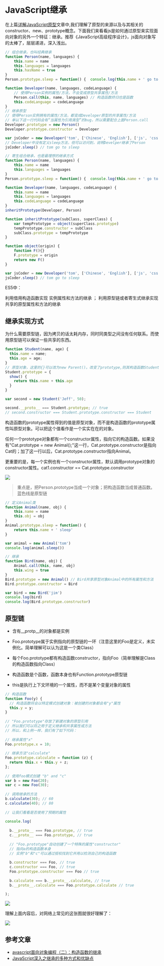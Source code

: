 # JavaScript继承

在上篇[详解JavaScript原型](./js-prototype.md)文章中,我们理解了原型的来源以及与其相关的constructor、new、prototype概念。下面我们来看看js是如何通过原型来实现面向对象的另外一个特征：继承。推荐《JavaScript高级程序设计》，js面向对象写的太棒了，层层递进，深入浅出。

``` js
// 组合继承，也叫经典继承
function Person(name, languages) {
    this.name = name
    this.languages = languages
    this.hasName = true
}
Person.prototype.sleep = function() {  console.log(this.name + ' go to sleep') }

function Developer(name, languages, codeLanguage) {
    // 使得Person实例的属性/方法，不会变成原型共享属性/方法
    Person.call(this, name, languages) // 构造函数终归也是函数
    this.codeLanguage = codeLanguage
}
// 继承原型
// 使得Person实例拥有的属性/方法，都变成Developer原型的共享属性/方法
// 单以下这一行代码会有“当属性为引用类型”的bug，所以需要配合上面Person.call
Developer.prototype = new Person()
Developer.prototype.constructor = Developer

var jsCoder = new Developer('tom', ['Chinese', 'English'], ['js', 'css'])
// Developer中没有定义sleep方法，但可以访问到，说明Develper继承了Person
jsCoder.sleep() // tom go to sleep
```

``` js
// 寄生组合继承，也是最理想的继承方式
function Person(name, languages) {
    this.name = name
    this.languages = languages
}
Person.prototype.sleep = function() {  console.log(this.name + ' go to sleep') }

function Developer(name, languages, codeLanguage) {
    this.name = name
    this.languages = languages
    this.codeLanguage = codeLanguage
}
inheritPrototype(Developer, Person)

function inheritPrototype(subClass, superClass) {
    var tempPrototype = object(superClass.prototype)
    tempPrototype.constructor = subClass
    subClass.prototype = tempPrototype
}

function object(origin) {
    function F(){}
    F.prototype = origin
    return new F()
}

var jsCoder = new Developer('tom', ['Chinese', 'English'], ['js', 'css'])
jsCoder.sleep() // tom go to sleep
```

ES5中：

利用借用构造函数实现 实例属性和方法的继承 ；
利用原型链或者寄生式继承实现 共享的原型属性和方法的继承 


## 继承实现方式

为什么需要原型链，因为拷贝的话太耗内存，同时同类型之间没有任何联系。而使用原型链可以保证一些共享的东西。

``` js
function Student(name, age) {
  this.name = name;
  this.age = age;
}
// 原型对象，这里的{}可以改为new Parent()。改变了prototype,则其构造函数Student.prototype.constructor也变了
Student.prototype = {
  show() {
    return this.name + this.age
  }
}

var second = new Student('Jeff', 50);

second.__proto__ === Student.prototype; // true
// second.constructor === Student.prototype.constructor === Student
```

构造函数的prototype属性得到的值是原型对象，而不是构造函数的prototype属性叫原型对象。可以把这个值看作是一个实实在在的对象。


任何一个prototype对象都有一个constructor属性，指向它的构造函数。如果没有"Cat.prototype = new Animal();"这一行，Cat.prototype.constructor是指向Cat的；加了这一行以后，Cat.prototype.constructor指向Animal。

更重要的是，每一个实例也有一个constructor属性，默认调用prototype对象的constructor属性。cat1.constructor == Cat.prototype.constructor

![](https://github.com/mqyqingfeng/Blog/raw/master/Images/prototype5.png)

> 重点是，把Person.prototype当成一个对象；把构造函数当成普通函数。
> 蓝色线是原型链


``` js
// 定义Animal类
function Animal(name, obj) {
    this.name = name
    this.obj = obj
}
Animal.prototype.sleep = function() {
    return this.name + ' sleep'
}

var animal = new Animal('tom')
console.log(animal.sleep())

// 继承
function Bird(name, obj) {
    Animal.call(this, name, obj)
    this.wing = true
}
Bird.prototype = new Animal() // Bird共享原型对象Animal中的所有属性和方法
Bird.prototype.constructor = Bird

var bird = new Bird('jim')
console.log(bird)
console.log(Bird.prototype.constructor)
```


## 原型链
* 含有__protp__的对象都是实例
* Foo.prototype属于实例指向的原型链的一环（注意这里的Foo是定义，未实例化。简单理解可以认为这是一个类Class）
* 每个Foo.prototype都有构造函数constructor，指向Foo（简单理解是Class的构造函数指向Class）
* 构造函数是个函数，函数本身也有Function.prototype原型链

* this是执行上下文环境的一个属性，而不是某个变量对象的属性

``` js
// 构造函数
function Foo(y) {
  // 构造函数将会以特定模式创建对象：被创建的对象都会有"y"属性
  this.y = y;
}
 
// "Foo.prototype"存放了新建对象的原型引用
// 所以我们可以将之用于定义继承和共享属性或方法
// 所以，和上例一样，我们有了如下代码：
 
// 继承属性"x"
Foo.prototype.x = 10;
 
// 继承方法"calculate"
Foo.prototype.calculate = function (z) {
  return this.x + this.y + z;
};
 
// 使用foo模式创建 "b" and "c"
var b = new Foo(20);
var c = new Foo(30);
 
// 调用继承的方法
b.calculate(30); // 60
c.calculate(40); // 80
 
// 让我们看看是否使用了预期的属性
 
console.log(
 
  b.__proto__ === Foo.prototype, // true
  c.__proto__ === Foo.prototype, // true
 
  // "Foo.prototype"自动创建了一个特殊的属性"constructor"
  // 指向a的构造函数本身
  // 实例"b"和"c"可以通过授权找到它并用以检测自己的构造函数
 
  b.constructor === Foo, // true
  c.constructor === Foo, // true
  Foo.prototype.constructor === Foo // true
 
  b.calculate === b.__proto__.calculate, // true
  b.__proto__.calculate === Foo.prototype.calculate // true
 
);
```
![](https://pic002.cnblogs.com/images/2011/349491/2011123111482169.png)

理解上面内容后，对网络上常见的这张图就很好理解了：

![](https://images2015.cnblogs.com/blog/752003/201701/752003-20170120135801843-1947643869.jpg)

## 参考文章

* [avascript面向对象编程（二）：构造函数的继承](http://www.ruanyifeng.com/blog/2010/05/object-oriented_javascript_inheritance.html)
* [JavaScript深入之继承的多种方式和优缺点](https://github.com/mqyqingfeng/Blog/issues/16)